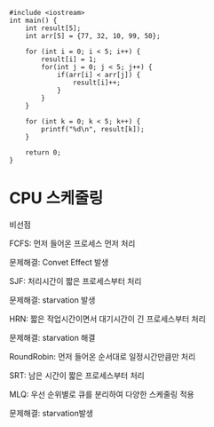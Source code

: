 ```
#include <iostream>
int main() {
    int result[5];
    int arr[5] = {77, 32, 10, 99, 50};

    for (int i = 0; i < 5; i++) {
        result[i] = 1;
        for(int j = 0; j < 5; j++) {
            if(arr[i] < arr[j]) {
                result[i]++;
            }
        }
    }

    for (int k = 0; k < 5; k++) {
        printf("%d\n", result[k]);
    }

    return 0;
}
```



# CPU 스케줄링

비선점

FCFS: 먼저 들어온 프로세스 먼저 처리 

문제해결: Convet Effect 발생



SJF: 처리시간이 짧은 프로세스부터 처리

문제해결: starvation 발생



HRN: 짧은 작업시간이면서 대기시간이 긴 프로세스부터 처리

문제해결: starvation 해결



RoundRobin: 먼저 들어온 순서대로 일정시간만큼만 처리

SRT: 남은 시간이 짧은 프로세스부터 처리

MLQ: 우선 순위별로 큐를 분리하여 다양한 스케줄링 적용

문제해결: starvation발생
